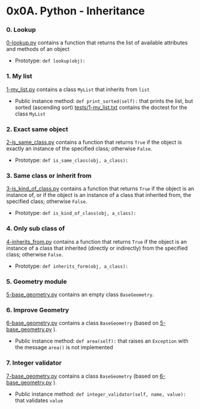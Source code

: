 # 0x0A. Python - Inheritance

### 0. Lookup
[0-lookup.py](https://github.com/budiong054/alx-higher_level_programming/blob/master/0x0A-python-inheritance/0-lookup.py) contains a function that returns the list of available attributes and methods of an object
- Prototype: `def lookup(obj):`

### 1. My list
[1-my\_list.py](https://github.com/budiong054/alx-higher_level_programming/blob/master/0x0A-python-inheritance/1-my_list.py) contains a class `MyList` that inherits from `list`
- Public instance method: `def print_sorted(self):` that prints the list, but sorted (ascending sort)
[tests/1-my\_list.txt](https://github.com/budiong054/alx-higher_level_programming/blob/master/0x0A-python-inheritance/tests/1-my_list.txt) contains the doctest for the class `MyList`

### 2. Exact same object
[2-is\_same\_class.py](https://github.com/budiong054/alx-higher_level_programming/blob/master/0x0A-python-inheritance/2-is_same_class.py) contains a function that returns `True` if the object is exactly an instance of the specified class; otherwise `False`.
- Prototype: `def is_same_class(obj, a_class):`

### 3. Same class or inherit from
[3-is\_kind\_of\_class.py](https://github.com/budiong054/alx-higher_level_programming/blob/master/0x0A-python-inheritance/3-is_kind_of_class.py) contains a function that returns `True` if the object is an instance of, or if the object is an instance of a class that inherited from, the specified class; otherwise `False`.
- Prototype: `def is_kind_of_class(obj, a_class):`

### 4. Only sub class of
[4-inherits\_from.py](https://github.com/budiong054/alx-higher_level_programming/blob/master/0x0A-python-inheritance/4-inherits_from.py) contains a function that returns `True` if the object is an instance of a class that inherited (directly or indirectly) from the specified class; otherwise `False`.
- Prototype: `def inherits_form(obj, a_class):`

### 5. Geometry module
[5-base\_geometry.py](https://github.com/budiong054/alx-higher_level_programming/blob/master/0x0A-python-inheritance/5-base_geometry.py) contains an empty class `BaseGeometry`.

### 6. Improve Geometry
[6-base\_geometry.py](https://github.com/budiong054/alx-higher_level_programming/blob/master/0x0A-python-inheritance/6-base_geometry.py) contains a class `BaseGeometry` (based on [5-base\_geometry.py](https://github.com/budiong054/alx-higher_level_programming/blob/master/0x0A-python-inheritance/5-base_geometry.py) ).
- Public instance method: `def area(self):` that raises an `Exception` with the message `area()` is not implemented

### 7. Integer validator
[7-base\_geometry.py](https://github.com/budiong054/alx-higher_level_programming/blob/master/0x0A-python-inheritance/7-base_geometry.py) contains a class `BaseGeometry` (based on [6-base\_geometry.py](https://github.com/budiong054/alx-higher_level_programming/blob/master/0x0A-python-inheritance/6-base_geometry.py) ).
- Public instance method: `def integer_validator(self, name, value):` that validates `value`
